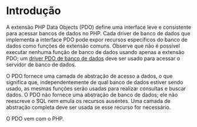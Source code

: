 # Introdução

A extensão PHP Data Objects (PDO) define uma interface leve e consistente para acessar bancos de dados no PHP. Cada driver de banco de dados que implementa a interface PDO pode expor recursos específicos do banco de dados como funções de extensão comuns. Observe que não é possível executar nenhuma função de banco de dados usando apenas a extensão PDO; um [driver PDO de banco de dados](https://www.php.net/manual/pt_BR/pdo.drivers.php) deve ser usado para acessar o servidor de banco de dados.

O PDO fornece uma camada de abstração de acesso a dados, o que significa que, independentemente de qual banco de dados estiver sendo usado, as mesmas funções serão usadas para realizar consultas e buscar dados. O PDO não fornece uma abstração de banco de dados; ele não reescreve o SQL nem emula os recursos ausentes. Uma camada de abstração completa deve ser usada se esse recurso for necessário.

O PDO vem com o PHP.